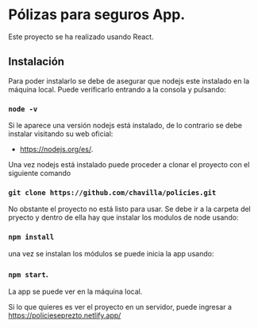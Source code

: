 # Pólizas para seguros App.

Este proyecto se ha realizado usando React.

## Instalación

Para poder instalarlo se debe de asegurar que nodejs este instalado en la máquina local. Puede verificarlo entrando a la consola y pulsando:

### `node -v`

Si le aparece una versión nodejs está instalado, de lo contrario se debe instalar visitando su web oficial:

* https://nodejs.org/es/.

Una vez nodejs está instalado puede proceder a clonar el proyecto con el siguiente comando

### `git clone https://github.com/chavilla/policies.git`

No obstante el proyecto no está listo para usar. Se debe ir a la carpeta del pryecto y dentro de ella hay que instalar los modulos de node usando:

### `npm install`

una vez se instalan los módulos se puede inicia la app usando:

### `npm start`.

La app se puede ver en la máquina local.

Si lo que quieres es ver el proyecto en un servidor, puede ingresar a https://policieseprezto.netlify.app/
